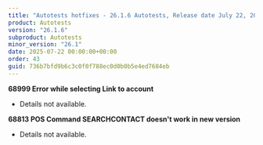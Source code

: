 ```yaml
---
title: "Autotests hotfixes - 26.1.6 Autotests, Release date July 22, 2025 - Hotfixes"
product: Autotests
version: "26.1.6"
subproduct: Autotests
minor_version: "26.1"
date: 2025-07-22 00:00:00+00:00
order: 43
guid: 736b7bfd9b6c3c0f0f788ec0d0b0b5e4ed7684eb
---
```


<strong>68999 Error while selecting Link to account</strong><ul><li>Details not available.</li></ul>
<strong>68813 POS Command SEARCHCONTACT doesn't work in new version</strong><ul><li>Details not available.</li></ul>
